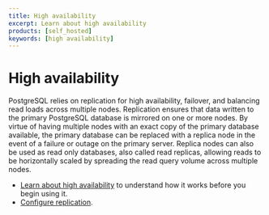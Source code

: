 ```yaml
---
title: High availability
excerpt: Learn about high availability
products: [self_hosted]
keywords: [high availability]
---
```


# High availability

PostgreSQL relies on replication for high availability, failover, and balancing
read loads across multiple nodes. Replication ensures that data written to the
primary PostgreSQL database is mirrored on one or more nodes. By virtue of
having multiple nodes with an exact copy of the primary database available, the
primary database can be replaced with a replica node in the event of a failure
or outage on the primary server. Replica nodes can also be used as read only
databases, also called read replicas, allowing reads to be horizontally
scaled by spreading the read query volume across multiple nodes.

*   [Learn about high availability][about-ha] to understand how it works
    before you begin using it.
*   [Configure replication][replication-enable].

[about-ha]: /self-hosted/:currentVersion:/replication-and-ha/about-ha/
[replication-enable]: /self-hosted/:currentVersion:/replication-and-ha/configure-replication/

